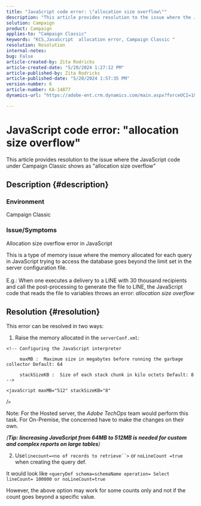 ```yaml
---
title: "JavaScript code error: \"allocation size overflow\""
description: "This article provides resolution to the issue where the JavaScript code under Campaign Classic shows as \"allocation size overflow\""
solution: Campaign
product: Campaign
applies-to: "Campaign Classic"
keywords: "KCS,JavaScript  allocation error, Campaign Classic "
resolution: Resolution
internal-notes: 
bug: False
article-created-by: Zita Rodricks
article-created-date: "5/20/2024 1:27:12 PM"
article-published-by: Zita Rodricks
article-published-date: "5/20/2024 1:57:35 PM"
version-number: 6
article-number: KA-14877
dynamics-url: "https://adobe-ent.crm.dynamics.com/main.aspx?forceUCI=1&pagetype=entityrecord&etn=knowledgearticle&id=c63cf8a8-ac16-ef11-9f8a-6045bd026dc7"

---
```

# JavaScript code error: "allocation size overflow"


This article provides resolution to the issue where the JavaScript code under Campaign Classic shows as "allocation size overflow"

## Description {#description}


### Environment

Campaign Classic

### Issue/Symptoms

Allocation size overflow error in JavaScript

This is a type of memory issue where the memory allocated for each query in JavaScript trying to access the database goes beyond the limit set in the server configuration file.
<br><br>E.g.: When one executes a delivery to a LINE with 30 thousand recipients and call the post-processing to generate the file to LINE, the JavaScript code that reads the file to variables throws an error: *allocation size overflow*









## Resolution {#resolution}

This error can be resolved in two ways:<br>
1. Raise the memory allocated in the `serverConf.xml`:


```
<!-- Configuring the JavaScript interpreter
```


`     maxMB :  Maximum size in megabytes before running the garbage collector Default: 64`

`     stackSizeKB :  Size of each stack chunk in kilo octets Default: 8 -->`

`<javaScript maxMB="512" stackSizeKB="8"`



/`>`



Note: For the Hosted server, the *Adobe TechOps* team would perform this task. For On-Premise, the concerned have to make the changes on their own.



*(<b>Tip: I</b><b>increasing JavaScript from 64MB to 512MB is needed for custom and complex reports on large tables</b>)*



2. Use`linecount=<no of records to retrieve``>`  or `noLineCount =true` when creating the query def.

It would look like `<queryDef schema=schemaName operation= Select lineCount= 100000 or noLineCount=true`

However, the above option may work for some counts only and not if the count goes beyond a specific value.
